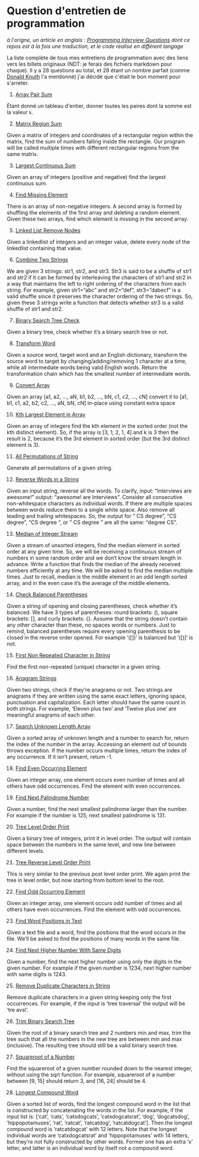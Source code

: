 # Question d'entretien de programmation

_à l'origne, un article en anglais : [Programming Interview Questions](http://www.ardendertat.com/2012/01/09/programming-interview-questions/) dont ce repos est à la fois une traduction, et le code réalisé en différent langage_


La liste complète de tous mes entretiens de programmation avec des liens vers les billets originaux (NDT: je ferais des fichiers markdown pour chaque). Il y a 28 questions au total, et 28 étant un nombre parfait (comme [Donald Knuth](https://en.wikipedia.org/wiki/Donald_Knuth) l'a mentionné) j'ai décidé que c'était le bon moment pour s'arreter.


1. [Array Pair Sum](/array-pair-sum/)

Étant donné un tableau d'entier, donner toutes les paires dont la somme est la valeur `k`.


2. [Matrix Region Sum](/matrix-region-sum/)

Given a matrix of integers and coordinates of a rectangular region within the matrix, find the sum of numbers falling inside the rectangle. Our program will be called multiple times with different rectangular regions from the same matrix.


3. [Largest Continuous Sum](/largest-continuous-sum/)

Given an array of integers (positive and negative) find the largest continuous sum.


4. [Find Missing Element](/find-missing-element)

There is an array of non-negative integers. A second array is formed by shuffling the elements of the first array and deleting a random element. Given these two arrays, find which element is missing in the second array.


5. [Linked List Remove Nodes](/linked-list-remove-nodes)

Given a linkedlist of integers and an integer value, delete every node of the linkedlist containing that value.


6. [Combine Two Strings](/combine-two-strings)

We are given 3 strings: str1, str2, and str3. Str3 is said to be a shuffle of str1 and str2 if it can be formed by interleaving the characters of str1 and str2 in a way that maintains the left to right ordering of the characters from each string. For example, given str1=”abc” and str2=”def”, str3=”dabecf” is a valid shuffle since it preserves the character ordering of the two strings. So, given these 3 strings write a function that detects whether str3 is a valid shuffle of str1 and str2.


7. [Binary Search Tree Check](/binary-search-tree-check)

Given a binary tree, check whether it’s a binary search tree or not.


8. [Transform Word](/transform-word)

Given a source word, target word and an English dictionary, transform the source word to target by changing/adding/removing 1 character at a time, while all intermediate words being valid English words. Return the transformation chain which has the smallest number of intermediate words.


9. [Convert Array](/convert-array)

Given an array [a1, a2, …, aN, b1, b2, …, bN, c1, c2, …, cN]  convert it to [a1, b1, c1, a2, b2, c2, …, aN, bN, cN] in-place using constant extra space


10. [Kth Largest Element in Array](/kth-largest-element-in-array)

Given an array of integers find the kth element in the sorted order (not the kth distinct element). So, if the array is [3, 1, 2, 1, 4] and k is 3 then the result is 2, because it’s the 3rd element in sorted order (but the 3rd distinct element is 3).


11. [All Permutations of String](/all-permutations-of-string)

Generate all permutations of a given string.


12. [Reverse Words in a String](/reverse-words-in-a-string)

Given an input string, reverse all the words. To clarify, input: “Interviews are awesome!” output: “awesome! are Interviews”. Consider all consecutive non-whitespace characters as individual words. If there are multiple spaces between words reduce them to a single white space. Also remove all leading and trailing whitespaces. So, the output for ”   CS degree”, “CS    degree”, “CS degree   “, or ”   CS   degree   ” are all the same: “degree CS”.


13. [Median of Integer Stream](/median-of-integer-stream)

Given a stream of unsorted integers, find the median element in sorted order at any given time. So, we will be receiving a continuous stream of numbers in some random order and we don’t know the stream length in advance. Write a function that finds the median of the already received numbers efficiently at any time. We will be asked to find the median multiple times. Just to recall, median is the middle element in an odd length sorted array, and in the even case it’s the average of the middle elements.


14. [Check Balanced Parentheses](/check-balanced-parentheses)

Given a string of opening and closing parentheses, check whether it’s balanced. We have 3 types of parentheses: round brackets: (), square brackets: [], and curly brackets: {}. Assume that the string doesn’t contain any other character than these, no spaces words or numbers. Just to remind, balanced parentheses require every opening parenthesis to be closed in the reverse order opened. For example ‘([])’ is balanced but ‘([)]‘ is not.


15. [First Non Repeated Character in String](/first-non-repeated-character-in-string)

Find the first non-repeated (unique) character in a given string.


16. [Anagram Strings](/anagram-strings)

Given two strings, check if they’re anagrams or not. Two strings are anagrams if they are written using the same exact letters, ignoring space, punctuation and capitalization. Each letter should have the same count in both strings. For example, ‘Eleven plus two’ and ‘Twelve plus one’ are meaningful anagrams of each other.


17. [Search Unknown Length Array](/search-unknown-length-array)

Given a sorted array of unknown length and a number to search for, return the index of the number in the array. Accessing an element out of bounds throws exception. If the number occurs multiple times, return the index of any occurrence. If it isn’t present, return -1.


18. [Find Even Occurring Element](/find-even-occurring-element)

Given an integer array, one element occurs even number of times and all others have odd occurrences. Find the element with even occurrences.


19. [Find Next Palindrome Number](/find-next-palindrome-number)

Given a number, find the next smallest palindrome larger than the number. For example if the number is 125, next smallest palindrome is 131.


20. [Tree Level Order Print](/tree-level-order-print)

Given a binary tree of integers, print it in level order. The output will contain space between the numbers in the same level, and new line between different levels.


21. [Tree Reverse Level Order Print](tree-reverse-level-order-print)

This is very similar to the previous post level order print. We again print the tree in level order, but now starting from bottom level to the root.


22. [Find Odd Occurring Element](find-odd-occurring-element)

Given an integer array, one element occurs odd number of times and all others have even occurrences. Find the element with odd occurrences.


23. [Find Word Positions in Text](/find-word-positions-in-text)

Given a text file and a word, find the positions that the word occurs in the file. We’ll be asked to find the positions of many words in the same file.


24. [Find Next Higher Number With Same Digits](/find-next-higher-number-with-same-digits)

Given a number, find the next higher number using only the digits in the given number. For example if the given number is 1234, next higher number with same digits is 1243.


25. [Remove Duplicate Characters in String](/remove-duplicate-characters-in-string)

Remove duplicate characters in a given string keeping only the first occurrences. For example, if the input is ‘tree traversal’ the output will be ‘tre avsl’.


26. [Trim Binary Search Tree](/trim-binary-search-tree)

Given the root of a binary search tree and 2 numbers min and max, trim the tree such that all the numbers in the new tree are between min and max (inclusive). The resulting tree should still be a valid binary search tree.


27. [Squareroot of a Number](/squareroot-of-a-number)

Find the squareroot of a given number rounded down to the nearest integer, without using the sqrt function. For example, squareroot of a number between [9, 15] should return 3, and [16, 24] should be 4.


28. [Longest Compound Word](/longest-compound-word)

Given a sorted list of words, find the longest compound word in the list that is constructed by concatenating the words in the list. For example, if the input list is: [‘cat’, ‘cats’, ‘catsdogcats’, ‘catxdogcatsrat’, ‘dog’, ‘dogcatsdog’, ‘hippopotamuses’, ‘rat’, ‘ratcat’, ‘ratcatdog’, ‘ratcatdogcat’]. Then the longest compound word is ‘ratcatdogcat’ with 12 letters. Note that the longest individual words are ‘catxdogcatsrat’ and ‘hippopotamuses’ with 14 letters, but they’re not fully constructed by other words. Former one has an extra ‘x’ letter, and latter is an individual word by itself not a compound word.

